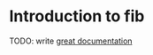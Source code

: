 # Introduction to fib

TODO: write [great documentation](http://jacobian.org/writing/great-documentation/what-to-write/)
